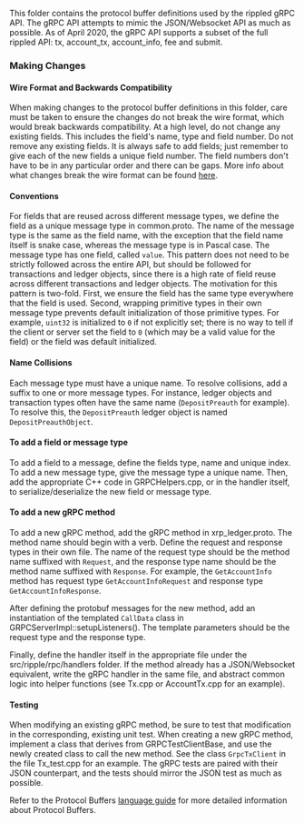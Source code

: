 This folder contains the protocol buffer definitions used by the rippled gRPC API.
The gRPC API attempts to mimic the JSON/Websocket API as much as possible.
As of April 2020, the gRPC API supports a subset of the full rippled API:
tx, account_tx, account_info, fee and submit.

### Making Changes

#### Wire Format and Backwards Compatibility

When making changes to the protocol buffer definitions in this folder, care must
be taken to ensure the changes do not break the wire format, which would break
backwards compatibility. At a high level, do not change any existing fields.
This includes the field's name, type and field number. Do not remove any
existing fields. It is always safe to add fields; just remember to give each of
the new fields a unique field number. The field numbers don't have to be in any
particular order and there can be gaps. More info about what changes break the
wire format can be found
[here](https://developers.google.com/protocol-buffers/docs/proto3#updating).

#### Conventions

For fields that are reused across different message types, we define the field as a unique
message type in common.proto. The name of the message type is the same as the
field name, with the exception that the field name itself is snake case, whereas
the message type is in Pascal case. The message type has one field, called
`value`. This pattern does not need to be strictly followed across the entire API,
but should be followed for transactions and ledger objects, since there is a high rate
of field reuse across different transactions and ledger objects.
The motivation for this pattern is two-fold. First, we ensure the field has the
same type everywhere that the field is used. Second, wrapping primitive types in
their own message type prevents default initialization of those primitive types.
For example, `uint32` is initialized to `0` if not explicitly set;
there is no way to tell if the client or server set the field to `0` (which may be
a valid value for the field) or the field was default initialized.

#### Name Collisions

Each message type must have a unique name. To resolve collisions, add a suffix
to one or more message types. For instance, ledger objects and transaction types
often have the same name (`DepositPreauth` for example). To resolve this, the
`DepositPreauth` ledger object is named `DepositPreauthObject`.

#### To add a field or message type

To add a field to a message, define the fields type, name and unique index.
To add a new message type, give the message type a unique name.
Then, add the appropriate C++ code in GRPCHelpers.cpp, or in the handler itself,
to serialize/deserialize the new field or message type.

#### To add a new gRPC method

To add a new gRPC method, add the gRPC method in xrp_ledger.proto. The method name
should begin with a verb. Define the request and response types in their own
file. The name of the request type should be the method name suffixed with `Request`, and
the response type name should be the method name suffixed with `Response`. For
example, the `GetAccountInfo` method has request type `GetAccountInfoRequest` and
response type `GetAccountInfoResponse`.

After defining the protobuf messages for the new method, add an instantiation of the
templated `CallData` class in GRPCServerImpl::setupListeners(). The template
parameters should be the request type and the response type.

Finally, define the handler itself in the appropriate file under the
src/ripple/rpc/handlers folder. If the method already has a JSON/Websocket
equivalent, write the gRPC handler in the same file, and abstract common logic
into helper functions (see Tx.cpp or AccountTx.cpp for an example).

#### Testing

When modifying an existing gRPC method, be sure to test that modification in the
corresponding, existing unit test. When creating a new gRPC method, implement a class that
derives from GRPCTestClientBase, and use the newly created class to call the new
method. See the class `GrpcTxClient` in the file Tx_test.cpp for an example.
The gRPC tests are paired with their JSON counterpart, and the tests should
mirror the JSON test as much as possible.

Refer to the Protocol Buffers [language
guide](https://developers.google.com/protocol-buffers/docs/proto3)
for more detailed information about Protocol Buffers.

